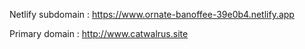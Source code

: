 Netlify subdomain : 
https://www.ornate-banoffee-39e0b4.netlify.app

Primary domain : 
http://www.catwalrus.site
